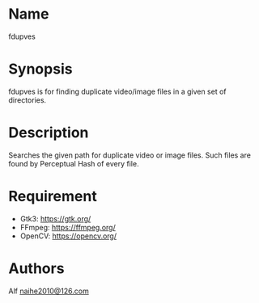 # Name

fdupves

# Synopsis

fdupves is for finding duplicate video/image files in a given set of directories.

# Description

Searches the given path for duplicate video or image files. Such files are found by Perceptual Hash of every file.

# Requirement

* Gtk3: https://gtk.org/
* FFmpeg: https://ffmpeg.org/
* OpenCV: https://opencv.org/

# Authors

Alf <naihe2010@126.com>
